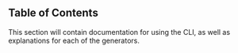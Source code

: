 ## Table of Contents

This section will contain documentation for using the CLI, as well as explanations for each of the generators.
